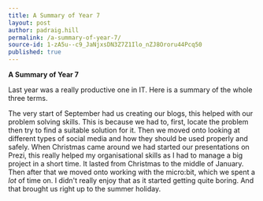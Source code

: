 ```yaml
---
title: A Summary of Year 7
layout: post
author: padraig.hill
permalink: /a-summary-of-year-7/
source-id: 1-zA5u--c9_JaNjxsDN3Z7Z1Ilo_nZJ8Ororu44Pcq50
published: true
---
```

**A Summary of Year 7**

Last year was a really productive one in IT. Here is a summary of the whole three terms.

The very start of September had us creating our blogs, this helped with our problem solving skills. This is because we had to, first, locate the problem then try to find a suitable solution for it. Then we moved onto looking at different types of social media and how they should be used properly and safely. When Christmas came around we had started our presentations on Prezi, this really helped my organisational skills as I had to manage a big project in a short time. It lasted from Christmas to the middle of January. Then after that we moved onto working with the micro:bit, which we spent a *lot* of time on. I didn't really enjoy that as it started getting quite boring. And that brought us right up to the summer holiday.

